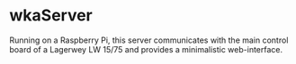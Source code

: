 # wkaServer
Running on a Raspberry Pi, this server communicates with the main control board of a Lagerwey LW 15/75 and provides a minimalistic web-interface.
